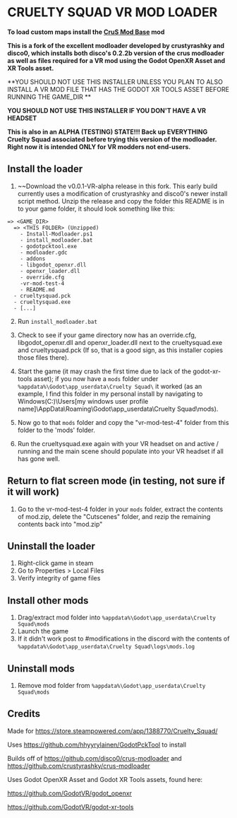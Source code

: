 # CRUELTY SQUAD VR MOD LOADER

**To load custom maps install the [CruS Mod Base](https://github.com/crustyrashky/crus-modbase) mod**

**This is a fork of the excellent modloader developed by crustyrashky and disco0, which installs both disco's 0.2.2b version of the crus modloader as well as files required for a VR mod using the Godot OpenXR Asset and XR Tools asset.**

**YOU SHOULD NOT USE THIS INSTALLER UNLESS YOU PLAN TO ALSO INSTALL A VR MOD FILE THAT HAS THE GODOT XR TOOLS ASSET BEFORE RUNNING THE GAME_DIR **

**YOU SHOULD NOT USE THIS INSTALLER IF YOU DON'T HAVE A VR HEADSET**

**This is also in an ALPHA (TESTING) STATE!!! Back up EVERYTHING Cruelty Squad associated before trying this version of the modloader.  Right now it is intended ONLY for VR modders not end-users.**

## Install the loader

1. ~~Download the v0.0.1-VR-alpha release in this fork. This early build currently uses a modification of crustyrashky and disco0's newer install script method. Unzip the release and copy the folder this README is in to your game folder, it should look something like this:
```
=> <GAME_DIR>
  => <THIS FOLDER> (Unzipped)
    - Install-Modloader.ps1
    - install_modloader.bat
    - godotpcktool.exe
    - modloader.gdc
    - addons
    - libgodot_openxr.dll
    - openxr_loader.dll
    - override.cfg
    -vr-mod-test-4
    - README.md
  - crueltysquad.pck
  - crueltysquad.exe
  - [...]
```
2. Run `install_modloader.bat`
3. Check to see if your game directory now has an override.cfg, libgodot_openxr.dll and openxr_loader.dll next to the crueltysquad.exe and crueltysquad.pck (If so, that is a good sign, as this installer copies those files there).
4. Start the game (it may crash the first time due to lack of the godot-xr-tools asset); if you now have a `mods` folder under `%appdata%\Godot\app_userdata\Cruelty Squad\` it worked  (as an example, I find this folder in my personal install by navigating to Windows(C:)\Users\[my windows user profile name]\AppData\Roaming\Godot\app_userdata\Cruelty Squad\mods).

5. Now go to that `mods` folder and copy the "vr-mod-test-4" folder from this folder to the 'mods' folder.
6. Run the crueltysquad.exe again with your VR headset on and active / running and the main scene should populate into your VR headset if all has gone well.

## Return to flat screen mode (in testing, not sure if it will work)
1. Go to the vr-mod-test-4 folder in your `mods` folder, extract the contents of mod.zip, delete the "Cutscenes" folder, and rezip the remaining contents back into "mod.zip"

## Uninstall the loader

1. Right-click game in steam
2. Go to Properties > Local Files
3. Verify integrity of game files

## Install other mods

1. Drag/extract mod folder into `%appdata%\Godot\app_userdata\Cruelty Squad\mods`
2. Launch the game
3. If it didn't work post to #modifications in the discord with the contents of `%appdata%\Godot\app_userdata\Cruelty Squad\logs\mods.log`

## Uninstall mods

1. Remove mod folder from `%appdata%\Godot\app_userdata\Cruelty Squad\mods`

## Credits

Made for https://store.steampowered.com/app/1388770/Cruelty_Squad/

Uses https://github.com/hhyyrylainen/GodotPckTool to install

Builds off of https://github.com/disco0/crus-modloader and https://github.com/crustyrashky/crus-modloader

Uses Godot OpenXR Asset and Godot XR Tools assets, found here:

https://github.com/GodotVR/godot_openxr

https://github.com/GodotVR/godot-xr-tools


